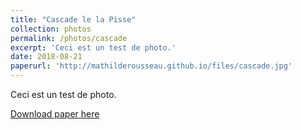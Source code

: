 ```yaml
---
title: "Cascade le la Pisse"
collection: photos
permalink: /photos/cascade
excerpt: 'Ceci est un test de photo.'
date: 2018-08-21
paperurl: 'http://mathilderousseau.github.io/files/cascade.jpg'
---
```

Ceci est un test de photo.

[Download paper here](http://mathilderousseau.github.io/files/cascade.jpg)
